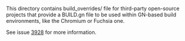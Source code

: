 This directory contains build_overrides/ file for third-party
open-source projects that provide a BUILD.gn file to be used
within GN-based build environments, like the Chromium or
Fuchsia one.

See issue [3928] for more information.

[3928]: https://bugs.fuchsia.dev/p/fuchsia/issues/detail?id=3298
